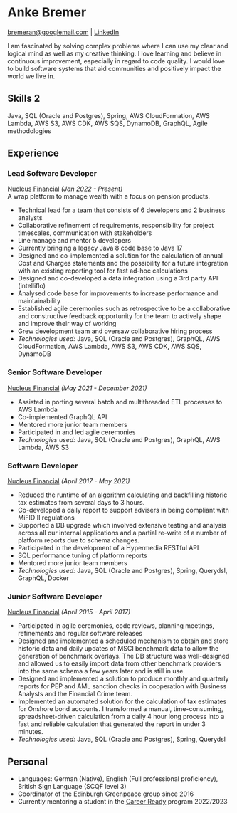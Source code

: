# Anke Bremer
  
[bremeran@googlemail.com](mailto:bremeran@googlemail.com) | [LinkedIn](https://www.linkedin.com/in/anke-bremer-29727179/)

I am fascinated by solving complex problems where I can use my clear and logical mind as well as my creative thinking. 
I love learning and believe in continuous improvement, especially in regard to code quality.
I would love to build software systems that aid communities and positively impact the world we live in.

## Skills 2
Java, SQL (Oracle and Postgres), Spring, AWS CloudFormation, AWS Lambda, AWS S3, AWS CDK, AWS SQS, DynamoDB, GraphQL, Agile methodologies

## Experience

### Lead Software Developer
[Nucleus Financial](https://www.nucleusfinancial.com/) _(Jan 2022 - Present)_ <br>
A wrap platform to manage wealth with a focus on pension products.

* Technical lead for a team that consists of 6 developers and 2 business analysts
* Collaborative refinement of requirements, responsibility for project timescales, communication with stakeholders
* Line manage and mentor 5 developers
* Currently bringing a legacy Java 8 code base to Java 17
* Designed and co-implemented a solution for the calculation of annual Cost and Charges statements and the possibility for a future integration with an existing reporting tool for fast ad-hoc calculations
* Designed and co-developed a data integration using a 3rd party API (intelliflo)
* Analysed code base for improvements to increase performance and maintainability
* Established agile ceremonies such as retrospective to be a collaborative and constructive feedback opportunity for the team to actively shape and improve their way of working
* Grew development team and oversaw collaborative hiring process
* _Technologies used:_ Java, SQL (Oracle and Postgres), GraphQL, AWS CloudFormation, AWS Lambda, AWS S3, AWS CDK, AWS SQS, DynamoDB


### Senior Software Developer
[Nucleus Financial](https://www.nucleusfinancial.com/) _(May 2021 - December 2021)_ <br>

* Assisted in porting several batch and multithreaded ETL processes to AWS Lambda
* Co-implemented GraphQL API
* Mentored more junior team members
* Participated in and led agile ceremonies
* _Technologies used:_ Java, SQL (Oracle and Postgres), GraphQL, AWS Lambda, AWS S3


### Software Developer
[Nucleus Financial](https://www.nucleusfinancial.com/) _(April 2017 - May 2021)_ <br>

* Reduced the runtime of an algorithm calculating and backfilling historic tax estimates from several days to 3 hours.
* Co-developed a daily report to support advisers in being compliant with MiFID II regulations
* Supported a DB upgrade which involved extensive testing and analysis across all our internal applications and a partial re-write of a number of platform reports due to schema changes.
* Participated in the development of a Hypermedia RESTful API
* SQL performance tuning of platform reports
* Mentored more junior team members
* _Technologies used:_ Java, SQL (Oracle and Postgres), Spring, Querydsl, GraphQL, Docker


### Junior Software Developer
[Nucleus Financial](https://www.nucleusfinancial.com/) _(April 2015 - April 2017)_ <br>

* Participated in agile ceremonies, code reviews, planning meetings, refinements and regular software releases
* Designed and implemented a scheduled mechanism to obtain and store historic data and daily updates of MSCI benchmark data to allow the generation of benchmark overlays. The DB structure was well-designed and allowed us to easily import data from other benchmark providers into the same schema a few years later and is still in use.
* Designed and implemented a solution to produce monthly and quarterly reports for PEP and AML sanction checks in cooperation with Business Analysts and the Financial Crime team.
* Implemented an automated solution for the calculation of tax estimates for Onshore bond accounts. I transformed a manual, time-consuming, spreadsheet-driven calculation from a daily 4 hour long process into a fast and reliable calculation that generated the report in under 3 minutes.
* _Technologies used:_ Java, SQL (Oracle and Postgres), Spring, Querydsl


## Personal
* Languages: German (Native), English (Full professional proficiency), British Sign Language (SCQF level 3)
* Coordinator of the Edinburgh Greenpeace group since 2016
* Currently mentoring a student in the [Career Ready](https://careerready.org.uk/) program 2022/2023


<!-- ### Footer
Last updated: July 2023 -->

